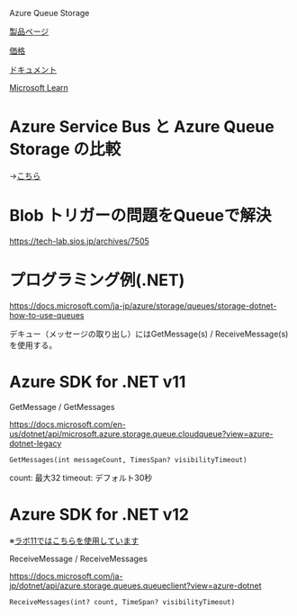 Azure Queue Storage

[製品ページ](https://azure.microsoft.com/ja-jp/services/storage/queues/)

[価格](https://azure.microsoft.com/ja-jp/pricing/details/storage/queues/)

[ドキュメント](https://docs.microsoft.com/ja-jp/azure/storage/queues/)

[Microsoft Learn](https://docs.microsoft.com/ja-jp/learn/modules/communicate-between-apps-with-azure-queue-storage/)

# Azure Service Bus と Azure Queue Storage の比較

→[こちら](mod10-01-servicebus.md)


# Blob トリガーの問題をQueueで解決

https://tech-lab.sios.jp/archives/7505

# プログラミング例(.NET)

https://docs.microsoft.com/ja-jp/azure/storage/queues/storage-dotnet-how-to-use-queues


デキュー（メッセージの取り出し）にはGetMessage(s) / ReceiveMessage(s)を使用する。

# Azure SDK for .NET v11

GetMessage / GetMessages

https://docs.microsoft.com/en-us/dotnet/api/microsoft.azure.storage.queue.cloudqueue?view=azure-dotnet-legacy

```
GetMessages(int messageCount, TimesSpan? visibilityTimeout)
```
count: 最大32
timeout: デフォルト30秒

# Azure SDK for .NET v12

※[ラボ11ではこちらを使用しています](https://microsoftlearning.github.io/AZ-204JA-DevelopingSolutionsforMicrosoftAzure/Instructions/Labs/AZ-204_11_lab_ak.html)

ReceiveMessage / ReceiveMessages

https://docs.microsoft.com/ja-jp/dotnet/api/azure.storage.queues.queueclient?view=azure-dotnet

```
ReceiveMessages(int? count, TimeSpan? visibilityTimeout)
```